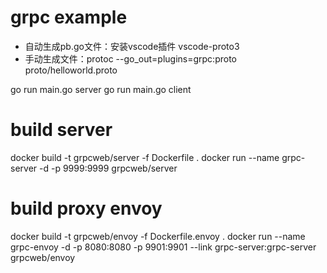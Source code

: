 # grpc example
- 自动生成pb.go文件：安装vscode插件 vscode-proto3
- 手动生成文件：protoc --go_out=plugins=grpc:proto proto/helloworld.proto


go run main.go server
go run main.go client


# build server
docker build -t grpcweb/server -f Dockerfile .
docker run --name grpc-server -d -p 9999:9999 grpcweb/server

# build proxy envoy
docker build -t grpcweb/envoy -f Dockerfile.envoy .
docker run --name grpc-envoy -d -p 8080:8080 -p 9901:9901 --link grpc-server:grpc-server grpcweb/envoy

